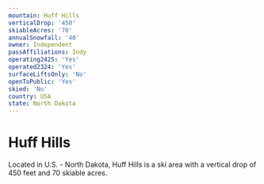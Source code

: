 ```yaml
---
mountain: Huff Hills
verticalDrop: '450'
skiableAcres: '70'
annualSnowfall: '40'
owner: Independent
passAffiliations: Indy
operating2425: 'Yes'
operated2324: 'Yes'
surfaceLiftsOnly: 'No'
openToPublic: 'Yes'
skied: 'No'
country: USA
state: North Dakota
---
```


# Huff Hills

Located in U.S. - North Dakota, Huff Hills is a ski area with a vertical drop of 450 feet and 70 skiable acres.
